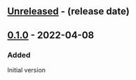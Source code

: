 <!-- next-header -->

## [Unreleased] - (release date)

## [0.1.0] - 2022-04-08

### Added

Initial version

<!-- next-url -->
[Unreleased]: https://github.com/matthias-stemmler/funcmap/compare/v0.1.0...HEAD
[0.1.0]: https://github.com/matthias-stemmler/funcmap/tree/v0.1.0
